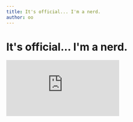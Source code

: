 ```yaml
---
title: It's official... I'm a nerd.
author: oo
---
```


# It's official... I'm a nerd.

[![I am nerdier than 92% of all people. Are you nerdier? Click here to find
out!](http://www.nerdtests.com/images/ft/nq.php?val=1777)](http://www.nerdtests.com/ft_nq.php?im)
